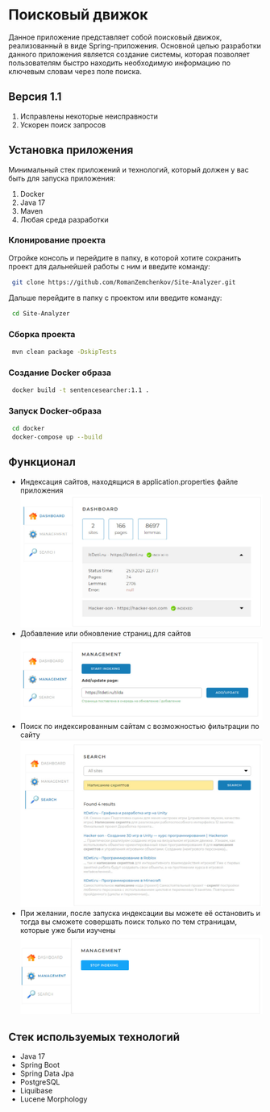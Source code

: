 # Поисковый движок

Данное приложение представляет собой поисковый движок, реализованный в виде Spring-приложения.
Основной целью разработки данного приложения является создание системы, которая позволяет пользователям быстро находить необходимую информацию по ключевым словам через поле поиска.

## Версия 1.1
1. Исправлены некоторые неисправности
2. Ускорен поиск запросов 

## Установка приложения
Минимальный стек приложений и технологий, который должен у вас быть для запуска приложения:
1. Docker
2. Java 17
3. Maven
4. Любая среда разработки

### Клонирование проекта
Отройке консоль и перейдите в папку, в которой хотите сохранить проект для дальнейшей работы с ним и введите команду:
```bash
 git clone https://github.com/RomanZemchenkov/Site-Analyzer.git
```
Дальше перейдите в папку с проектом или введите команду: 
```bash
 cd Site-Analyzer
```
### Сборка проекта
```bash
 mvn clean package -DskipTests
```

### Создание Docker образа
```bash
 docker build -t sentencesearcher:1.1 .
```

### Запуск Docker-образа
```bash
 cd docker
 docker-compose up --build
```

## Функционал
* Индексация сайтов, находящися в application.properties файле приложения
![Тут была бы картина с проиндексированными сайтами](images/IndexingSites.jpg)
* Добавление или обновление страниц для сайтов
![Тут была бы картинка с примером добавления отдельных страниц](images/FindOrUpdatePage.jpg)
* Поиск по индексированным сайтам с возможностью фильтрации по сайту
![Тут была бы картина с примером поиска](images/FindQuery.jpg)
* При желании, после запуска индексации вы можете её остановить и тогда вы сможете совершать поиск только по тем страницам, которые уже были изучены
![Тут была бы картинка с примером остановки работы приложения](images/StopIndexing.jpg)

## Стек используемых технологий
* Java 17
* Spring Boot
* Spring Data Jpa
* PostgreSQL
* Liquibase
* Lucene Morphology

